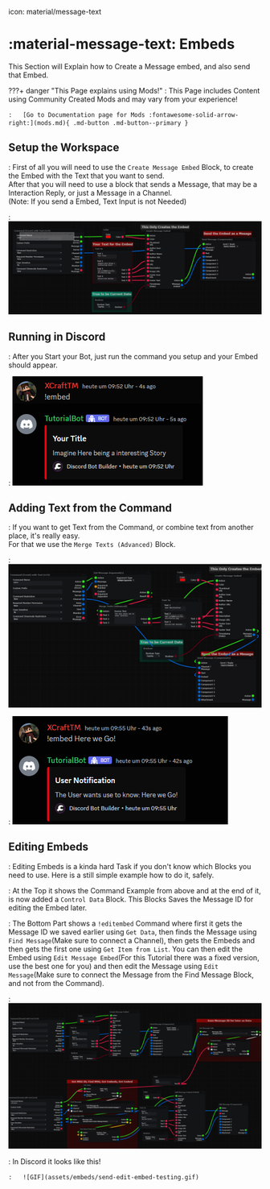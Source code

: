 icon: material/message-text

# :material-message-text: Embeds
This Section will Explain how to Create a Message embed, and also send that Embed.

???+ danger "This Page explains using Mods!"
    :   This Page includes Content using Community Created Mods and may vary from your experience!

    :   [Go to Documentation page for Mods :fontawesome-solid-arrow-right:](mods.md){ .md-button .md-button--primary }

## Setup the Workspace
:   First of all you will need to use the `Create Message Embed` Block, to create the Embed with the Text that you want to send.  
After that you will need to use a block that sends a Message, that may be a Interaction Reply, or just a Message in a Channel.  
(Note: If you send a Embed, Text Input is not Needed)  

:   ![Image](assets/embeds/setup-workspace.png)

## Running in Discord
:   After you Start your Bot, just run the command you setup and your Embed should appear.  

:   ![Image](assets/embeds/running-in-discord.png)

## Adding Text from the Command
:   If you want to get Text from the Command, or combine text from another place, it's really easy.  
For that we use the `Merge Texts (Advanced)` Block.  

:   ![Image](assets/embeds/embed-with-custom-text-from-command.png)

:   ![Image](assets/embeds/embed-with-custom-text-example.png)

## Editing Embeds
:   Editing Embeds is a kinda hard Task if you don't know which Blocks you need to use.
Here is a still simple example how to do it, safely.

:   At the Top it shows the Command Example from above and at the end of it, is now added a `Control Data` Block.
This Blocks Saves the Message ID for editing the Embed later.

:   The Bottom Part shows a `!editembed` Command where first it gets the Message ID we saved earlier using `Get Data`, then finds the Message using `Find Message`(Make sure to connect a Channel), then gets the Embeds and then gets the first one using `Get Item from List`.
You can then edit the Embed using `Edit Message Embed`(For this Tutorial there was a fixed version, use the best one for you) and then edit the Message using `Edit Message`(Make sure to connect the Message from the Find Message Block, and not from the Command).

:   ![image](assets/embeds/sending-and-editing-after-embed.png)

:   In Discord it looks like this!

    :   ![GIF](assets/embeds/send-edit-embed-testing.gif)